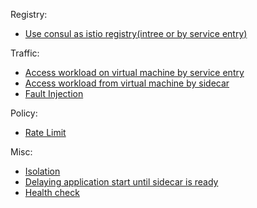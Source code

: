 <!-- START doctoc generated TOC please keep comment here to allow auto update -->
<!-- DON'T EDIT THIS SECTION, INSTEAD RE-RUN doctoc TO UPDATE -->



<!-- END doctoc generated TOC please keep comment here to allow auto update -->


Registry:

- [Use consul as istio registry(intree or by service entry)](registry/consul/consul.md)

Traffic:

- [Access workload on virtual machine by service entry](traffic/service-entry.md)
- [Access workload from virtual machine by sidecar](traffic/vm-with-sidecar/vm-with-sidecar.md)
- [Fault Injection](traffic/fault-injection/fault-injection.md)

Policy:

- [Rate Limit](policy/ratelimit/ratelimit.md)

Misc:
- [Isolation](misc/isolation.md)
- [Delaying application start until sidecar is ready](misc/sidecar-sequence.md)
- [Health check](misc/health-check/health-check.md)

<!-- - [Debug](misc/debug.md) -->
<!-- - [canary upgrade of istio](setup/upgrade/canary-upgrade.md) -->

